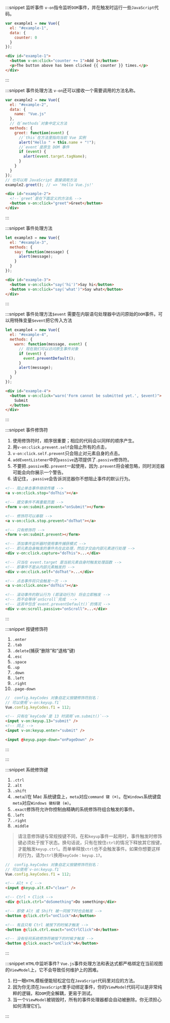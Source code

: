 :::snippet 监听事件
`v-on`指令监听`DOM`事件，并在触发时运行一些`JavaScript`代码。

```javascript
var example1 = new Vue({
  el: "#example-1",
  data: {
    counter: 0
  }
});
```

```html
<div id="example-1">
  <button v-on:click="counter += 1">Add 1</button>
  <p>The button above has been clicked {{ counter }} times.</p>
</div>
```

:::

:::snippet 事件处理方法
`v-on`还可以接收一个需要调用的方法名称。

```javascript
var example2 = new Vue({
  el: "#example-2",
  data: {
    name: "Vue.js"
  },
  // 在`methods`对象中定义方法
  methods: {
    greet: function(event) {
      //`this`在方法里指向当前 Vue 实例
      alert("Hello " + this.name + "!");
      //`event`是原生 DOM 事件
      if (event) {
        alert(event.target.tagName);
      }
    }
  }
});
// 也可以用 JavaScript 直接调用方法
example2.greet(); // => 'Hello Vue.js!'
```

```html
<div id="example-2">
  <!--`greet`是在下面定义的方法名 -->
  <button v-on:click="greet">Greet</button>
</div>
```

:::

:::snippet 事件处理方法

```javascript
let example3 = new Vue({
  el: "#example-3",
  methods: {
    say: function(message) {
      alert(message);
    }
  }
});
```

```html
<div id="example-3">
  <button v-on:click="say('hi')">Say hi</button>
  <button v-on:click="say('what')">Say what</button>
</div>
```

:::

:::snippet 事件处理方法`$event`
需要在内联语句处理器中访问原始的`DOM`事件。可以用特殊变量`$event`把它传入方法

```javascript
let example4 = new Vue({
  el: "#example-4",
  methods: {
    warn: function(message, event) {
      // 现在我们可以访问原生事件对象
      if (event) {
        event.preventDefault();
      }
      alert(message);
    }
  }
});
```

```html
<div id="example-4">
  <button v-on:click="warn('Form cannot be submitted yet.', $event)">
    Submit
  </button>
</div>
```

:::

:::snippet 事件修饰符

1. 使用修饰符时，顺序很重要；相应的代码会以同样的顺序产生。
2. 用`v-on:click.prevent.self`会阻止所有的点击，
3. `v-on:click.self.prevent`只会阻止对元素自身的点击。
4. `addEventListener`中的`passive`选项提供了`.passive`修饰符。
5. 不要把`.passive`和`.prevent`一起使用，因为`.prevent`将会被忽略，同时浏览器可能会向你展示一个警告。
6. 请记住，`.passive`会告诉浏览器你不想阻止事件的默认行为。

```html
<!-- 阻止单击事件继续传播 -->
<a v-on:click.stop="doThis"></a>

<!-- 提交事件不再重载页面 -->
<form v-on:submit.prevent="onSubmit"></form>

<!-- 修饰符可以串联 -->
<a v-on:click.stop.prevent="doThat"></a>

<!-- 只有修饰符 -->
<form v-on:submit.prevent></form>

<!-- 添加事件监听器时使用事件捕获模式 -->
<!-- 即元素自身触发的事件先在此处理，然后才交由内部元素进行处理 -->
<div v-on:click.capture="doThis">...</div>

<!-- 只当在 event.target 是当前元素自身时触发处理函数 -->
<!-- 即事件不是从内部元素触发的 -->
<div v-on:click.self="doThat">...</div>

<!-- 点击事件将只会触发一次 -->
<a v-on:click.once="doThis"></a>

<!-- 滚动事件的默认行为 (即滚动行为) 将会立即触发 -->
<!-- 而不会等待`onScroll`完成  -->
<!-- 这其中包含`event.preventDefault()`的情况 -->
<div v-on:scroll.passive="onScroll">...</div>
```

:::

:::snippet 按键修饰符

1. `.enter`
2. `.tab`
3. `.delete`(捕获“删除”和“退格”键)
4. `.esc`
5. `.space`
6. `.up`
7. `.down`
8. `.left`
9. `.right`
10. `.page-down`

```javascript
//  config.keyCodes 对象自定义按键修饰符别名：
// 可以使用`v-on:keyup.f1`
Vue.config.keyCodes.f1 = 112;
```

```html
<!-- 只有在`keyCode`是 13 时调用`vm.submit()`-->
<input v-on:keyup.13="submit" />
<!-- 同上 -->
<input v-on:keyup.enter="submit" />

<input @keyup.page-down="onPageDown" />
```

:::

:::

:::snippet 系统修饰键

1. `.ctrl`
2. `.alt`
3. `.shift`
4. `.meta`//在 Mac 系统键盘上，`meta`对应`command 键 (⌘)`。在`Windows`系统键盘`meta`对应`Windows 徽标键 (⊞)`。
5. `.exact`修饰符允许你控制由精确的系统修饰符组合触发的事件。
6. `.left`
7. `.right`
8. `.middle`

> 请注意修饰键与常规按键不同，在和`keyup`事件一起用时，事件触发时修饰键必须处于按下状态。换句话说，只有在按住`ctrl`的情况下释放其它按键，才能触发`keyup.ctrl`。而单单释放`ctrl`也不会触发事件。如果你想要这样的行为，请为`ctrl`换用`keyCode：keyup.17`。

```javascript
//  config.keyCodes 对象自定义按键修饰符别名：
// 可以使用`v-on:keyup.f1`
Vue.config.keyCodes.f1 = 112;
```

```html
<!-- Alt + C -->
<input @keyup.alt.67="clear" />

<!-- Ctrl + Click -->
<div @click.ctrl="doSomething">Do something</div>

<!-- 即使 Alt 或 Shift 被一同按下时也会触发 -->
<button @click.ctrl="onClick">A</button>

<!-- 有且只有 Ctrl 被按下的时候才触发 -->
<button @click.ctrl.exact="onCtrlClick">A</button>

<!-- 没有任何系统修饰符被按下的时候才触发 -->
<button @click.exact="onClick">A</button>
```

:::

:::snippet `HTML`中监听事件?
`Vue.js`事件处理方法和表达式都严格绑定在当前视图的`ViewModel`上，它不会导致任何维护上的困难。

1. 扫一眼`HTML`模板便能轻松定位在`JavaScript`代码里对应的方法。
2. 因为你无须在`JavaScript`里手动绑定事件，你的`ViewModel`代码可以是非常纯粹的逻辑，和`DOM`完全解耦，更易于测试。
3. 当一个`ViewModel`被销毁时，所有的事件处理器都会自动被删除。你无须担心如何清理它们。

:::
